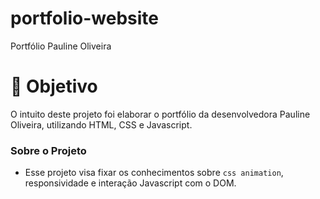 # portfolio-website
Portfólio Pauline Oliveira
# 🎯 Objetivo
<p>O intuito deste projeto foi elaborar o portfólio da desenvolvedora Pauline Oliveira, utilizando HTML, CSS e Javascript. </p>
<h3>Sobre o Projeto</h3>
<ul>
<li>Esse projeto visa fixar os conhecimentos sobre <code>css animation</code>, responsividade e interação Javascript com o DOM. </li>
</ul>

